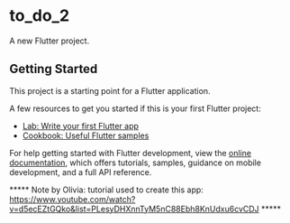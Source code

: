 # to_do_2

A new Flutter project.

## Getting Started

This project is a starting point for a Flutter application.

A few resources to get you started if this is your first Flutter project:

- [Lab: Write your first Flutter app](https://docs.flutter.dev/get-started/codelab)
- [Cookbook: Useful Flutter samples](https://docs.flutter.dev/cookbook)

For help getting started with Flutter development, view the
[online documentation](https://docs.flutter.dev/), which offers tutorials,
samples, guidance on mobile development, and a full API reference.


***** Note by Olivia: tutorial used to create this app: https://www.youtube.com/watch?v=d5ecEZtGQko&list=PLesyDHXnnTyM5nC88Ebh8KnUdxu6cvCDJ *****